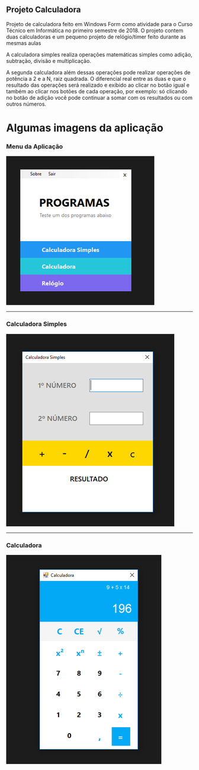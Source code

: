 ## Projeto Calculadora
Projeto de calculadora feito em Windows Form como atividade para o Curso Técnico em Informática no primeiro semestre de 2018. O projeto contem duas calculadoras e um pequeno projeto de relógio/timer feito durante as mesmas aulas

A calculadora simples realiza operações matemáticas simples como adição, subtração, divisão e multiplicação.

A segunda calculadora além dessas operações pode realizar operações de potência a 2 e a N, raiz quadrada. O diferencial real entre as duas e que o resultado das operações será realizado e exibido ao clicar no botão igual e também ao clicar nos botões de cada operação, por exemplo: só clicando no botão de adição você pode continuar a somar com os resultados ou com outros números.

# Algumas imagens da aplicação

### Menu da Aplicação
![Menu da Aplicação](https://github.com/esteves-esta/projeto-calculadora/blob/master/ProjetoCalculadora/Imagens/menu.PNG)

---
### Calculadora Simples
![Calculadora Simples](https://github.com/esteves-esta/projeto-calculadora/blob/master/ProjetoCalculadora/Imagens/calculadora-simples.PNG)

---
### Calculadora
![Calculadora](https://github.com/esteves-esta/projeto-calculadora/blob/master/ProjetoCalculadora/Imagens/calculadora.PNG)

